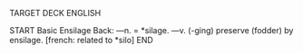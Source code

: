 TARGET DECK
ENGLISH

START
Basic
Ensilage
Back: —n. = *silage. —v. (-ging) preserve (fodder) by ensilage. [french: related to *silo]
END
